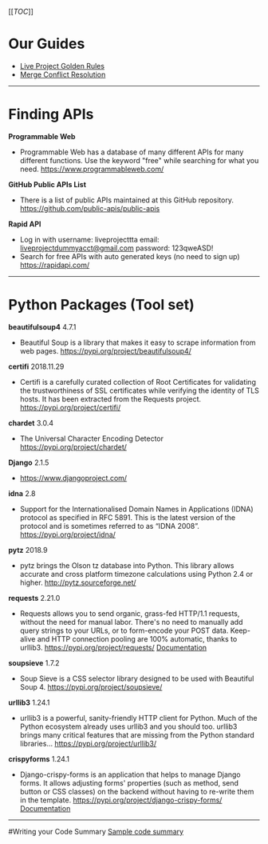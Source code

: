 [[_TOC_]]

# **Our Guides**
- [Live Project Golden Rules](https://docs.google.com/document/d/1qfpvnufwzqpo4S3mzIaTabQZ5nPr1CHiq1gnr_ZXLPk/edit?usp=sharing)
- [Merge Conflict Resolution](https://docs.google.com/document/d/1sm7MpKOSeVj1jdmvpVM80Hv1g7iqqqu8EFQT2nRFF1o/edit?usp=sharing)
---

# **Finding APIs**
**Programmable Web** 
- Programmable Web has a database of many different APIs for many different functions. Use the keyword "free" while searching for what you need. 
https://www.programmableweb.com/

**GitHub Public APIs List**
- There is a list of public APIs maintained at this GitHub repository. https://github.com/public-apis/public-apis

**Rapid API**
- Log in with username: liveprojecttta email: liveprojectdummyacct@gmail.com password: 123qweASD!
- Search for free APIs with auto generated keys (no need to sign up)
https://rapidapi.com/

---

# **Python Packages** (Tool set)

**beautifulsoup4** 4.7.1
- Beautiful Soup is a library that makes it easy to scrape information from web pages. 
https://pypi.org/project/beautifulsoup4/

**certifi** 2018.11.29
- Certifi is a carefully curated collection of Root Certificates for validating the trustworthiness of SSL certificates while verifying the identity of TLS hosts. It has been extracted from the Requests project.
https://pypi.org/project/certifi/

**chardet** 3.0.4
- The Universal Character Encoding Detector
https://pypi.org/project/chardet/

**Django** 2.1.5
- https://www.djangoproject.com/

**idna** 2.8
- Support for the Internationalised Domain Names in Applications (IDNA) protocol as specified in RFC 5891. This is the latest version of the protocol and is sometimes referred to as “IDNA 2008”.
https://pypi.org/project/idna/


**pytz** 2018.9
- pytz brings the Olson tz database into Python. This library allows accurate and cross platform timezone calculations using Python 2.4 or higher.
http://pytz.sourceforge.net/

**requests** 2.21.0
- Requests allows you to send organic, grass-fed HTTP/1.1 requests, without the need for manual labor. There's no need to manually add query strings to your URLs, or to form-encode your POST data. Keep-alive and HTTP connection pooling are 100% automatic, thanks to urllib3.
https://pypi.org/project/requests/
[Documentation](https://2.python-requests.org/en/master/)



**soupsieve** 1.7.2
- Soup Sieve is a CSS selector library designed to be used with Beautiful Soup 4.
https://pypi.org/project/soupsieve/

**urllib3** 1.24.1
- urllib3 is a powerful, sanity-friendly HTTP client for Python. Much of the Python ecosystem already uses urllib3 and you should too. urllib3 brings many critical features that are missing from the Python standard libraries...
https://pypi.org/project/urllib3/

**crispyforms** 1.24.1
- Django-crispy-forms is an application that helps to manage Django forms. It allows adjusting forms' properties (such as method, send button or CSS classes) on the backend without having to re-write them in the template.
https://pypi.org/project/django-crispy-forms/
[Documentation](https://django-crispy-forms.readthedocs.io/en/latest/)

---
#Writing your Code Summary
[Sample code summary](https://github.com/BenjaminLSchwab/JobPlacementDashboard)
